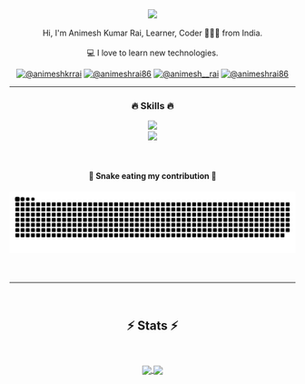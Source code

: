 
<div align="center">
     <a href="https://github.com/AnimeshKumarRai">
        <img src="https://readme-typing-svg.herokuapp.com/?lines=Hi+There!+👋;+I'm+Animesh+Kumar+Rai!;&center=true&size=30">
     </a>
</div>
<p align="center">
  Hi, I'm Animesh Kumar Rai, Learner, Coder 🥷👨‍💻 from India.
  <br>
<!--   <br>
  🎓 Completed my masters degree from <a href="https://www.daiict.ac.in/"> DAIICT.</a> -->
  <br>
  💻 I love to learn new technologies.
<!--   <br>
  🧑‍💼 I’m currently working as MERN stack developer at <a href="https://www.codezeros.com/"> CODEZEROS </a>
  <br> -->
</p>
<div align="center">
<p align="center">
  
  [![@animeshkrrai](https://img.shields.io/badge/linkedin-%230077B5.svg?style=for-the-badge&logo=linkedin&logoColor=white)](https://www.linkedin.com/in/animeshkrrai/) [![@animeshrai86](https://img.shields.io/badge/Gmail-D14836?style=for-the-badge&logo=gmail&logoColor=white)](mailto:animeshrai86@gmail.com) [![@animesh__rai](https://img.shields.io/badge/-Instagram-red?style=for-the-badge&logo=Instagram&logoColor=white)](https://www.instagram.com/animesh__rai/) [![@animeshrai86](https://img.shields.io/badge/Facebook-%231877F2.svg?style=for-the-badge&logo=Facebook&logoColor=white)](https://www.facebook.com/animeshrai86/) 
 </p>

</div>
<hr>
<h3 align="center">🔥 Skills 🔥</h2>
<!-- ## <img src="https://media2.giphy.com/media/QssGEmpkyEOhBCb7e1/giphy.gif?cid=ecf05e47a0n3gi1bfqntqmob8g9aid1oyj2wr3ds3mg700bl&rid=giphy.gif" width ="25"><b align="center"> Skills</b>
<br> -->
<p align="center">
  <a href="https://github.com/AnimeshKumarRai">
    <img src="https://skillicons.dev/icons?i=c,cpp,java,python,html,css,javascript,git,github,react,nodejs" /><br>
    <img src="https://skillicons.dev/icons?i=blender,ae,ai,ps,linux,figma,xd,vscode" />

  </a>
</p>
<br>
<div align="center">
  <h4>🐍 Snake eating my contribution 🐍</h2>
       <a href="https://github.com/AnimeshKumarRai">
           <picture>
  <source
    media="(prefers-color-scheme: dark)"
    srcset="https://raw.githubusercontent.com/platane/snk/output/github-contribution-grid-snake-dark.svg"
  />
  <source
    media="(prefers-color-scheme: light)"
    srcset="https://raw.githubusercontent.com/platane/snk/output/github-contribution-grid-snake.svg"
  />
  <img
    alt="github contribution grid snake animation"
    src="https://raw.githubusercontent.com/platane/snk/output/github-contribution-grid-snake.svg"
  />
</picture>
     </a>
  <br>
  <br>
  <br>
</div>
<hr>
<br>
<h2 align="center">⚡ Stats ⚡</h2>
<br>
<p align=center>
  <div align=center>
    <a href="https://github.com/AnimeshKumarRai" title="">
      <img align="center" height="170" src="https://github-readme-stats.vercel.app/api/top-langs/?username=AnimeshKumarRai&layout=compact&langs_count=16&theme=dracula"/>
    </a>
    <a href="https://github.com/AnimeshKumarRai" title="">
      <img align="center" src="https://github-readme-stats.vercel.app/api?username=AnimeshKumarRai&show_icons=true&theme=dracula&include_all_commits=true&count_private=true&hide=issues"/>
    </a>
  </div>
  <!--
  <br><br><br><br><br><br><br><br><br>
  <div align=center>
    <a href="https://github.com/AnimeshKumarRai">
      <img width=325 align="center" src="https://github-readme-stats.vercel.app/api/top-langs/?username=AnimeshKumarRai&hide=c%23,powershell,Mathematica,Ruby,Objective-C,Objective-C%2b%2b,Cuda&title_color=61dafb&text_color=ffffff&icon_color=61dafb&bg_color=20232a&langs_count=8&layout=compact&border_color=61dafb&hide_border=true" />
    </a>
  </div>
   <br>
  <br>
  <br>
  <img src="https://activity-graph.herokuapp.com/graph?username=AnimesKumarRai&theme=react-dark&bg_color=20232a&hide_border=true" width="100%"/>
</p>
<hr> -->


<!--
**AnimeshKumarRai/AnimeshKumarRai** is a ✨ _special_ ✨ repository because its `README.md` (this file) appears on your GitHub profile.

Here are some ideas to get you started:

- 🔭 I’m currently working on ...
- 🌱 I’m currently learning ...
- 👯 I’m looking to collaborate on ...
- 🤔 I’m looking for help with ...
- 💬 Ask me about ...
- 📫 How to reach me: ...
- 😄 Pronouns: ...
- ⚡ Fun fact: ...
-->
